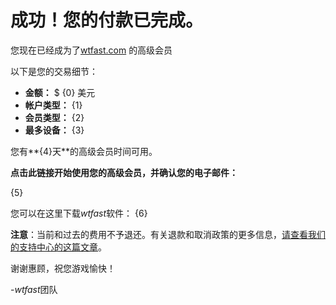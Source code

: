﻿# 成功！您的付款已完成。 
您现在已经成为了[wtfast.com](https://wtfast.com) 的高级会员

以下是您的交易细节：

* **金额：** $ {0} 美元
* **帐户类型：** {1}
* **会员类型：** {2}
* **最多设备：** {3}

您有**{4}天**的高级会员时间可用。  

**点击此链接开始使用您的高级会员，并确认您的电子邮件：**

{5}

您可以在这里下载*wtfast*软件：
{6}

**注意**：当前和过去的费用不予退还。有关退款和取消政策的更多信息，[请查看我们的支持中心的这篇文章](https://wtfast.zendesk.com/hc/en-us/articles/210389223-Refund-and-Cancellation-Policy-)。

谢谢惠顾，祝您游戏愉快！
 
-*wtfast*团队